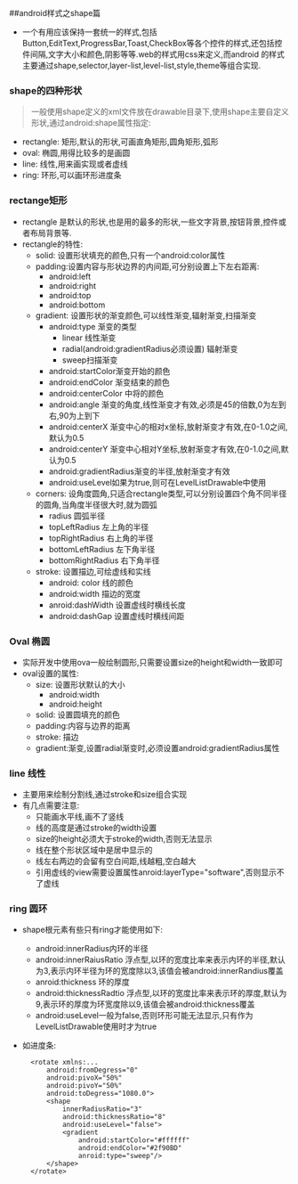 ##android样式之shape篇
* 一个有用应该保持一套统一的样式,包括Button,EditText,ProgressBar,Toast,CheckBox等各个控件的样式,还包括控件间隔,文字大小和颜色,阴影等等.web的样式用css来定义,而android 的样式主要通过shape,selector,layer-list,level-list,style,theme等组合实现.
### shape的四种形状
> 一般使用shape定义的xml文件放在drawable目录下,使用shape主要自定义形状,通过android:shape属性指定:

* rectangle: 矩形,默认的形状,可画直角矩形,圆角矩形,弧形
* oval: 椭圆,用得比较多的是画圆
* line: 线性,用来画实现或者虚线
* ring: 环形,可以画环形进度条

### rectange矩形
* rectangle 是默认的形状,也是用的最多的形状,一些文字背景,按钮背景,控件或者布局背景等.
* rectangle的特性:
	* solid: 设置形状填充的颜色,只有一个android:color属性
	* padding:设置内容与形状边界的内间距,可分别设置上下左右距离:
		* android:left
		* android:right
		* android:top
		* android:bottom
	* gradient: 设置形状的渐变颜色,可以线性渐变,辐射渐变,扫描渐变
		* android:type 渐变的类型
			* linear 线性渐变
			* radial(android:gradientRadius必须设置) 辐射渐变
			* sweep扫描渐变
		* android:startColor渐变开始的颜色
		* android:endColor 渐变结束的颜色
		* android:centerColor 中将的颜色
		* android:angle 渐变的角度,线性渐变才有效,必须是45的倍数,0为左到右,90为上到下
		* android:centerX 渐变中心的相对x坐标,放射渐变才有效,在0-1.0之间,默认为0.5
		* android:centerY 渐变中心相对Y坐标,放射渐变才有效,在0-1.0之间,默认为0.5
		* android:gradientRadius渐变的半径,放射渐变才有效
		* android:useLevel如果为true,则可在LevelListDrawable中使用
	* corners: 设角度圆角,只适合rectangle类型,可以分别设置四个角不同半径的圆角,当角度半径很大时,就为圆弧
		* radius 圆弧半径
		* topLeftRadius 左上角的半径
		* topRightRadius 右上角的半径
		* bottomLeftRadius 左下角半径
		* bottomRightRadius 右下角半径 
	* stroke: 设置描边,可绘虚线和实线
		* android: color 线的颜色
		* android:width 描边的宽度
		* anroid:dashWidth 设置虚线时横线长度
		* android:dashGap 设置虚线时横线间距

### Oval 椭圆
* 实际开发中使用ova一般绘制圆形,只需要设置size的height和width一致即可
* oval设置的属性:
	* size: 设置形状默认的大小
		* android:width
		* android:height
	* solid: 设置圆填充的颜色
	* padding:内容与边界的距离
	* stroke: 描边
	* gradient:渐变,设置radial渐变时,必须设置android:gradientRadius属性

### line 线性
* 主要用来绘制分割线,通过stroke和size组合实现
* 有几点需要注意:
	* 只能画水平线,画不了竖线
	* 线的高度是通过stroke的width设置
	* size的height必须大于stroke的width,否则无法显示
	* 线在整个形状区域中是居中显示的
	* 线左右两边的会留有空白间距,线越粗,空白越大
	* 引用虚线的view需要设置属性anroid:layerType="software",否则显示不了虚线
	
### ring 圆环
* shape根元素有些只有ring才能使用如下:
	* android:innerRadius内环的半径
	* android:innerRaiusRatio 浮点型,以环的宽度比率来表示内环的半径,默认为3,表示内环半径为环的宽度除以3,该值会被android:innerRandius覆盖
	* anroid:thickness 环的厚度
	* android:thicknessRadtio 浮点型,以环的宽度比率来表示环的厚度,默认为9,表示环的厚度为环宽度除以9,该值会被android:thickness覆盖
	* android:useLevel一般为false,否则环形可能无法显示,只有作为LevelListDrawable使用时才为true
* 如进度条:

		<rotate xmlns:...
			android:fromDegress="0"
			android:pivoX="50%"
			android:pivoY="50%"
			android:toDegress="1080.0">
			<shape 
				innerRadiusRatio="3"
				android:thicknessRatio="8"
				android:useLevel="false">
				<gradient
					android:startColor="#ffffff"
					android:endColor="#2f90BD"
					anroid:type="sweep"/>
			</shape>
		</rotate>